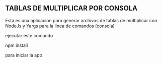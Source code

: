 
## TABLAS DE MULTIPLICAR  POR CONSOLA

Esta es una aplicacion para generar archivos de tablas de multiplicar
con NodeJs y Yargs para la linea de comandos (consola)

ejecutar este comando 

npm install

para iniciar la app